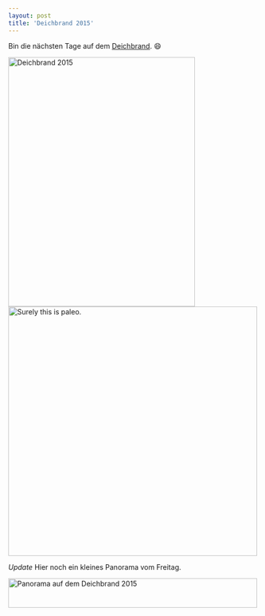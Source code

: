 ```yaml
---
layout: post
title: 'Deichbrand 2015'
---
```

Bin die nächsten Tage auf dem [Deichbrand][0]. :smile:

<a data-flickr-embed="true" href="https://www.flickr.com/photos/cringe/19747680792/in/datetaken/" title="Deichbrand 2015"><img src="https://farm1.staticflickr.com/454/19747680792_895097561b.jpg" width="375" height="500" alt="Deichbrand 2015"></a><script async src="//embedr.flickr.com/assets/client-code.js" charset="utf-8"></script>
<a data-flickr-embed="true" href="https://www.flickr.com/photos/cringe/19562913570/in/datetaken/" title="Surely this is paleo."><img src="https://farm1.staticflickr.com/273/19562913570_4b7bff360c.jpg" width="500" height="500" alt="Surely this is paleo."></a><script async src="//embedr.flickr.com/assets/client-code.js" charset="utf-8"></script>

*Update* Hier noch ein kleines Panorama vom Freitag.

<a data-flickr-embed="true" href="https://www.flickr.com/photos/cringe/19597201759/in/datetaken/" title="Panorama auf dem Deichbrand 2015"><img src="https://farm1.staticflickr.com/285/19597201759_0861ef5cb3.jpg" width="500" height="59" alt="Panorama auf dem Deichbrand 2015"></a><script async src="//embedr.flickr.com/assets/client-code.js" charset="utf-8"></script>

[0]: http://www.deichbrand.de/
